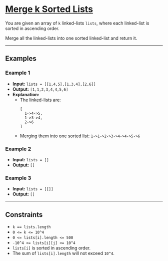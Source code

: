 # [Merge k Sorted Lists](https://leetcode.com/problems/merge-k-sorted-lists/description/)

You are given an array of `k` linked-lists `lists`, where each linked-list is sorted in ascending order.

Merge all the linked-lists into one sorted linked-list and return it.

---

## Examples

### Example 1
- **Input:** `lists = [[1,4,5],[1,3,4],[2,6]]`
- **Output:** `[1,1,2,3,4,4,5,6]`
- **Explanation:**
  - The linked-lists are:
    ```
    [
      1->4->5,
      1->3->4,
      2->6
    ]
    ```
  - Merging them into one sorted list: `1->1->2->3->4->4->5->6`

### Example 2
- **Input:** `lists = []`
- **Output:** `[]`

### Example 3
- **Input:** `lists = [[]]`
- **Output:** `[]`

---

## Constraints
- `k == lists.length`
- `0 <= k <= 10^4`
- `0 <= lists[i].length <= 500`
- `-10^4 <= lists[i][j] <= 10^4`
- `lists[i]` is sorted in ascending order.
- The sum of `lists[i].length` will not exceed `10^4`.
